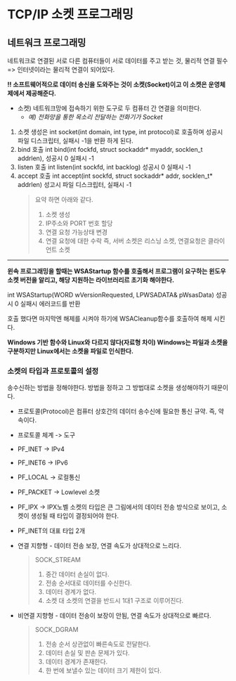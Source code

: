 # TCP/IP 소켓 프로그래밍

## 네트워크 프로그래밍

네트워크로 연결된 서로 다른 컴퓨터들이 서로 데이터를 주고 받는 것, 물리적 연결 필수 => 인터넷이라는 물리적 연결이 되어있다.

**!! 소프트웨어적으로 데이터 송신을 도와주는 것이 소켓(Socket)이고 이 소켓은 운영체제에서 제공해준다.**
* 소켓) 네트워크망에 접속하기 위한 도구로 두 컴퓨터 간 연결을 의미한다.
  * _예) 전화망을 통한 목소리 전달하는 전화기가 Socket_

1. 소켓 생성은 int socket(int domain, int type, int protocol)로 호출하며 성공시 파일 디스크립터, 실패시 -1을 반환 하게 된다.
2. bind 호출 int bind(int fockfd, struct sockaddr* myaddr, socklen_t addrlen), 성공시 0 실패시 -1
3. listen 호출 int listen(int sockfd, int backlog) 성공시 0 실패시 -1
4. accept 호출 int accept(int sockfd, struct sockaddr* addr, socklen_t* addrlen) 성고시 파일 디스크립터, 실패시 -1
   > 요약 하면 아래와 같다.
   > 1. 소켓 생성
   > 2. IP주소와 PORT 번호 할당
   > 3. 연결 요청 가능상태 변경
   > 4. 연결 요청에 대한 수락
   > 즉, 서버 소켓은 리스닝 소켓, 연결요청은 클라이언트 소켓
---
**윈속 프로그래밍을 할때는 WSAStartup 함수를 호출해서 프로그램이 요구하는 윈도우 소켓 버전을 알리고, 해당 지원하는 라이브러리르 초기화 해야한다.**

int WSAStartup(WORD wVersionRequested, LPWSADATA& pWsasData) 성공시 0 실패시 에러코드를 반환

호출 했다면 마지막엔 해제를 시켜야 하기에 WSACleanup함수를 호출하여 해제 시킨다.

**Windows 기반 함수와 Linux와 다르지 않다(자료형 차이) Windows는 파일과 소켓을 구분하지만 Linux에서는 소켓을 파일로 인식한다.**

### 소켓의 타입과 프로토콜의 설정

송수신하는 방법을 정해야한다. 방법을 정하고 그 방법대로 소켓을 생성해야하기 때문이다.
* 프로토콜(Protocol)은 컴퓨터 상호간의 데이터 송수신에 필요한 통신 규약. 즉, 약속이다.

* 프로토콜 체계 -> 도구
 * PF_INET     -> IPv4
 * PF_INET6    -> IPv6
 * PF_LOCAL    -> 로컬통신
 * PF_PACKET   -> Lowlevel 소켓
 * PF_IPX      -> IPX노벨
소켓의 타입은 큰 그림에서의 데이터 전송 방식으로 보이고, 소켓이 생성될 때 타입이 결정되어야 한다.

* PF_INET의 대표 타입 2개
 * 연결 지향형 - 데이터 전송 보장, 연결 속도가 상대적으로 느리다.
   > SOCK_STREAM
   > 1. 중간 데이터 손실이 없다.
   > 2. 전송 순서대로 데이터를 수신한다.
   > 3. 데이터 경계가 없다.
   > 4. 소켓 대 소켓의 연결을 반드시 1대1 구조로 이루어진다.  
 * 비연결 지향형 - 데이터 전송이 보장이 안됨, 연결 속도가 상대적으로 빠르다.
   > SOCK_DGRAM
   > 1. 전송 순서 상관없이 빠른속도로 전달한다.
   > 2. 데이터 손실 및 판손 문제가 있다.
   > 3. 데이터 경계가 존재한다.
   > 4. 한 번에 보낼수 있는 데이터 크기 제한이 있다.


 
